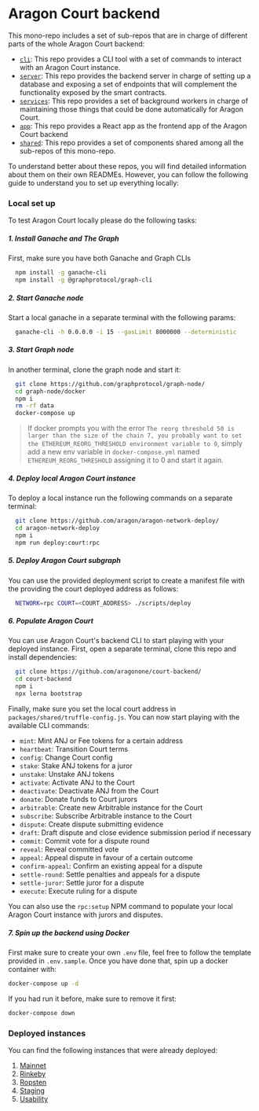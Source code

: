 # Aragon Court backend

This mono-repo includes a set of sub-repos that are in charge of different parts of the whole Aragon Court backend:
- [`cli`](./packages/cli): This repo provides a CLI tool with a set of commands to interact with an Aragon Court instance.
- [`server`](./packages/server): This repo provides the backend server in charge of setting up a database and exposing a set of endpoints that will complement the functionality exposed by the smart contracts.
- [`services`](./packages/services): This repo provides a set of background workers in charge of maintaining those things that could be done automatically for Aragon Court.
- [`app`](./packages/app): This repo provides a React app as the frontend app of the Aragon Court backend
- [`shared`](./packages/shared): This repo provides a set of components shared among all the sub-repos of this mono-repo.

To understand better about these repos, you will find detailed information about them on their own READMEs.
However, you can follow the following guide to understand you to set up everything locally:

### Local set up

To test Aragon Court locally please do the following tasks:

##### 1. Install Ganache and The Graph
First, make sure you have both Ganache and Graph CLIs
 
```bash
  npm install -g ganache-cli
  npm install -g @graphprotocol/graph-cli
```

##### 2. Start Ganache node
Start a local ganache in a separate terminal with the following params:

```bash
  ganache-cli -h 0.0.0.0 -i 15 --gasLimit 8000000 --deterministic
```

##### 3. Start Graph node
In another terminal, clone the graph node and start it:

```bash
  git clone https://github.com/graphprotocol/graph-node/
  cd graph-node/docker
  npm i
  rm -rf data
  docker-compose up
```

> If docker prompts you with the error `The reorg threshold 50 is larger than the size of the chain 7, you probably want to set the ETHEREUM_REORG_THRESHOLD environment variable to 0`, 
  simply add a new env variable in `docker-compose.yml` named `ETHEREUM_REORG_THRESHOLD` assigning it to 0 and start it again.

##### 4. Deploy local Aragon Court instance
To deploy a local instance run the following commands on a separate terminal:

```bash
  git clone https://github.com/aragon/aragon-network-deploy/
  cd aragon-network-deploy
  npm i
  npm run deploy:court:rpc
```

##### 5. Deploy Aragon Court subgraph
You can use the provided deployment script to create a manifest file with the providing the court deployed address as follows:

```bash
  NETWORK=rpc COURT=<COURT_ADDRESS> ./scripts/deploy
``` 

##### 6. Populate Aragon Court
You can use Aragon Court's backend CLI to start playing with your deployed instance.
First, open a separate terminal, clone this repo and install dependencies:

```bash
  git clone https://github.com/aragonone/court-backend/
  cd court-backend
  npm i
  npx lerna bootstrap
```

Finally, make sure you set the local court address in `packages/shared/truffle-config.js`.
You can now start playing with the available CLI commands:

- `mint`: Mint ANJ or Fee tokens for a certain address
- `heartbeat`: Transition Court terms
- `config`: Change Court config
- `stake`: Stake ANJ tokens for a juror
- `unstake`: Unstake ANJ tokens
- `activate`: Activate ANJ to the Court
- `deactivate`: Deactivate ANJ from the Court
- `donate`: Donate funds to Court jurors
- `arbitrable`: Create new Arbitrable instance for the Court
- `subscribe`: Subscribe Arbitrable instance to the Court
- `dispute`: Create dispute submitting evidence
- `draft`: Draft dispute and close evidence submission period if necessary
- `commit`: Commit vote for a dispute round
- `reveal`: Reveal committed vote
- `appeal`: Appeal dispute in favour of a certain outcome
- `confirm-appeal`: Confirm an existing appeal for a dispute
- `settle-round`: Settle penalties and appeals for a dispute
- `settle-juror`: Settle juror for a dispute
- `execute`: Execute ruling for a dispute

You can also use the `rpc:setup` NPM command to populate your local Aragon Court instance with jurors and disputes.

##### 7. Spin up the backend using Docker 

First make sure to create your own `.env` file, feel free to follow the template provided in `.env.sample`.
Once you have done that, spin up a docker container with:
```bash
docker-compose up -d
```

If you had run it before, make sure to remove it first:
```bash
docker-compose down
```

### Deployed instances

You can find the following instances that were already deployed:

1. [Mainnet](https://aragon-court.firebaseapp.com/)
2. [Rinkeby](https://aragon-court-rinkeby.firebaseapp.com/)
3. [Ropsten](https://aragon-court-ropsten.firebaseapp.com/)
4. [Staging](https://aragon-court-staging.firebaseapp.com/)
5. [Usability](https://aragon-court-usability.firebaseapp.com/)
